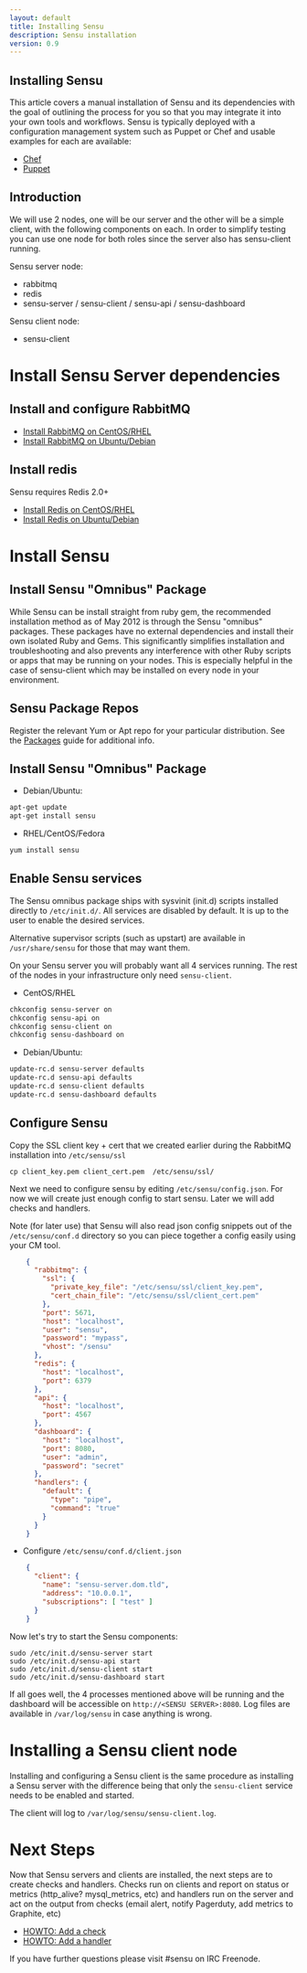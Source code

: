 ```yaml
---
layout: default
title: Installing Sensu
description: Sensu installation
version: 0.9
---
```


Installing Sensu
----------------
This article covers a manual installation of Sensu and its dependencies with the goal of outlining the process for you so that you may integrate it into your own tools and workflows. Sensu is typically deployed with a configuration management system such as Puppet or Chef and usable examples for each are available:

* [Chef](https://github.com/sensu/sensu-chef)
* [Puppet](https://github.com/sensu/sensu-puppet)

Introduction
------------
We will use 2 nodes, one will be our server and the other will be a simple client, with the following components on each. In order to simplify testing you can use one node for both roles since the server also has sensu-client running.

Sensu server node:

- rabbitmq
- redis
- sensu-server / sensu-client / sensu-api / sensu-dashboard

Sensu client node:

- sensu-client

Install Sensu Server dependencies
===========================

Install and configure RabbitMQ
-----------------------------

- [Install RabbitMQ on CentOS/RHEL](https://github.com/sensu/sensu/wiki/Install-RabbitMQ-on-CentOS-RHEL)
- [Install RabbitMQ on Ubuntu/Debian](https://github.com/sensu/sensu/wiki/Install-RabbitMQ-on-Ubuntu-Debian)

Install redis
-------------

Sensu requires Redis 2.0+

- [Install Redis on CentOS/RHEL](https://github.com/sensu/sensu/wiki/Install-Redis-on-CentOS-RHEL)
- [Install Redis on Ubuntu/Debian](https://github.com/sensu/sensu/wiki/Install-Redis-on-Ubuntu-Debian)

Install Sensu
=============

Install Sensu "Omnibus" Package
-------------------------

While Sensu can be install straight from ruby gem, the recommended installation method as of May 2012 is through the Sensu "omnibus" packages. These packages have no external dependencies and install their own isolated Ruby and Gems. This significantly simplifies installation and troubleshooting and also prevents any interference with other Ruby scripts or apps that may be running on your nodes. This is especially helpful in the case of sensu-client which may be installed on every node in your environment.

Sensu Package Repos
-------------------

Register the relevant Yum or Apt repo for your particular distribution. See the [Packages](Packages) guide for additional info.

Install Sensu "Omnibus" Package
-------------------

* Debian/Ubuntu:
```bash
apt-get update
apt-get install sensu
```

* RHEL/CentOS/Fedora
```bash
yum install sensu
```

Enable Sensu services
-------------------

The Sensu omnibus package ships with sysvinit (init.d) scripts installed directly to `/etc/init.d/`. All services are disabled by default. It is up to the user to enable the desired services.

Alternative supervisor scripts (such as upstart) are available in `/usr/share/sensu` for those that may want them.

On your Sensu server you will probably want all 4 services running. The rest of the nodes in your infrastructure only need `sensu-client`.

* CentOS/RHEL
```bash
chkconfig sensu-server on
chkconfig sensu-api on
chkconfig sensu-client on
chkconfig sensu-dashboard on
```

* Debian/Ubuntu:
```bash
update-rc.d sensu-server defaults
update-rc.d sensu-api defaults
update-rc.d sensu-client defaults
update-rc.d sensu-dashboard defaults
```

Configure Sensu
---------------

Copy the SSL client key + cert that we created earlier during the RabbitMQ installation into `/etc/sensu/ssl`

    cp client_key.pem client_cert.pem  /etc/sensu/ssl/

Next we need to configure sensu by editing `/etc/sensu/config.json`. For now we will create just enough config to start sensu. Later we will add checks and handlers.

Note (for later use) that Sensu will also read json config snippets out of the  `/etc/sensu/conf.d` directory so you can piece together a config easily using your CM tool.

```json
    {
      "rabbitmq": {
        "ssl": {
          "private_key_file": "/etc/sensu/ssl/client_key.pem",
          "cert_chain_file": "/etc/sensu/ssl/client_cert.pem"
        },
        "port": 5671,
        "host": "localhost",
        "user": "sensu",
        "password": "mypass",
        "vhost": "/sensu"
      },
      "redis": {
        "host": "localhost",
        "port": 6379
      },
      "api": {
        "host": "localhost",
        "port": 4567
      },
      "dashboard": {
        "host": "localhost",
        "port": 8080,
        "user": "admin",
        "password": "secret"
      },
      "handlers": {
        "default": {
          "type": "pipe",
          "command": "true"
        }
      }
    }
```

* Configure `/etc/sensu/conf.d/client.json`

```json
    {
      "client": {
        "name": "sensu-server.dom.tld",
        "address": "10.0.0.1",
        "subscriptions": [ "test" ]
      }
    }
```


Now let's try to start the Sensu components:

    sudo /etc/init.d/sensu-server start
    sudo /etc/init.d/sensu-api start
    sudo /etc/init.d/sensu-client start    
    sudo /etc/init.d/sensu-dashboard start    

If all goes well, the 4 processes mentioned above will be running and the dashboard will be accessible on `http://<SENSU SERVER>:8080`. Log files are available in `/var/log/sensu` in case anything is wrong.

Installing a Sensu client node
==============================

Installing and configuring a Sensu client is the same procedure as installing a Sensu server with the difference being that only the `sensu-client` service needs to be enabled and started.

The client will log to `/var/log/sensu/sensu-client.log`.


Next Steps
==========

Now that Sensu servers and clients are installed, the next steps are to create checks and handlers. Checks run on clients and report on status or metrics (http_alive? mysql_metrics, etc) and handlers run on the server and act on the output from checks (email alert, notify Pagerduty, add metrics to Graphite, etc)

- [HOWTO: Add a check](https://github.com/sensu/sensu/wiki/HOWTO:-Add-a-check)
- [HOWTO: Add a handler](https://github.com/sensu/sensu/wiki/HOWTO:-Add-a-handler)


If you have further questions please visit #sensu on IRC Freenode.

